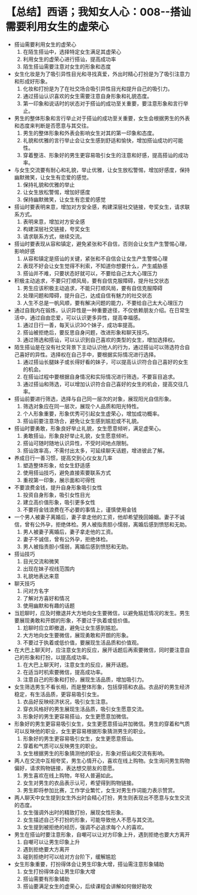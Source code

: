 # 【总结】西语；我知女人心：008--搭讪需要利用女生的虚荣心

-   搭讪需要利用女生的虚荣心
    1.  在陌生搭讪中，选择特定女生满足其虚荣心
    2.  利用女生的虚荣心进行搭讪，提高成功率
    3.  陌生搭讪需要注意对女生的形象和态度
-   女生化妆是为了吸引异性目光和寻找真爱，外出时精心打扮是为了吸引注意力和形成好形象。
    1.  化妆和打扮是为了在社交场合吸引异性目光和提升自己的吸引力。
    2.  通过搭讪认识喜欢的女生需要注意自身形象和礼貌态度。
    3.  第一印象和说话时的状态对于搭讪的成功至关重要，要注意形象和言行举止。
-   男生的整体形象和言行举止对于搭讪的成功至关重要，女生会根据男生的外表和态度来判断是否愿意与其交往。
    1.  男生的整体形象和外表会影响女生对其的第一印象和态度。
    2.  礼貌和优雅的言行举止会让女生感到舒适和愉快，增加搭讪成功的可能性。
    3.  穿着整洁、形象好的男生更容易吸引女生的注意和好感，提高搭讪的成功率。
-   与女生交流要有耐心和礼貌，举止优雅，让女生放松警惕，增加好感度，保持幽默微笑，让女生有恋爱的感觉。
    1.  保持礼貌和优雅的举止
    2.  让女生放松警惕，增加好感度
    3.  保持幽默微笑，让女生有恋爱的感觉
-   搭讪时要表明来意，增加对方安全感，构建深层社交链接，夸奖女生，请求联系方式。
    1.  表明来意，增加对方安全感
    2.  构建深层社交链接，夸奖女生
    3.  请求联系方式，继续交流。
-   搭讪时要表现从容和镇定，避免紧张和不自信，否则会让女生产生警惕心理，影响好感
    1.  从容和镇定是搭讪的关键，紧张和不自信会让女生产生警惕心理
    2.  表现不好会让女生觉得不利索，不知道你想要什么，产生威胁感
    3.  搭讪并不难，只要状态好就可以，不要给自己太大心理压力
-   积极主动追求，不要只打顺风局，要有自信克服障碍，提升社交状态
    1.  男生应该积极主动追求，不能只打顺风局，要有自信克服障碍
    2.  处理问题和障碍，提升自己，达成自信有魅力的社交状态
    3.  人生不总是一帆风顺，要有解决问题的能力，不要给自己太大心理压力
-   通过自我内在锻炼，认识异性是一种重要途径，不仅依赖朋友介绍。在日常生活中，通过自由恋爱，可以认识更多异性，提高幸福感。
    1.  通过日行一善，每天认识30个妹子，成功率提高。
    2.  搭讪被拒绝后，要反思自身问题，改进形象和聊天技巧。
    3.  通过筛选和搭讪，可以认识到自己喜欢的类型的女生，增加选择权。
-   陌生搭讪是在没有社交背景下主动认识他人的行为，通过搭讪可以筛选符合自己喜好的异性。选择权在自己手中，要根据实际情况进行选择。
    1.  通过搭讪长腿妹子或长得好看的妹子，可以提高认识符合自己喜好的女生的机会。
    2.  在搭讪过程中要根据自身情况和实际情况进行筛选，不要盲目追求。
    3.  通过搭讪和筛选，可以增加认识符合自己喜好的女生的机会，提高交往几率。
-   搭讪前要进行筛选，选择与自己同一层次的对象，展现阳光自信形象。
    1.  筛选对象应在同一层次，展现个人品质和阳光特性。
    2.  个人形象重要，形象优秀可引起女生虚荣心，增加成功概率。
    3.  搭讪前要注意场合，避免让女生感到尴尬或不礼貌。
-   搭讪时要勇敢，形象良好举止礼貌，女生愿意倾听，满足虚荣心。
    1.  勇敢搭讪，形象良好举止礼貌，女生愿意倾听。
    2.  搭讪可随时随地认识异性，不受时间地点限制。
    3.  搭讪效率高，不需付出太多，可延续聊天话题，增进彼此了解。
-   养成日行一善习惯，提高交到心仪女友几率
    1.  塑造整体形象，给女生舒适感
    2.  使用搭讪技巧，避免直接索要联系方式
    3.  重视第一印象，展示面和可得性
-   不要浪费金钱，提升自身形象吸引女性
    1.  投资自身形象，吸引女性目光
    2.  建立高价值形象，吸引更多女性
    3.  不要将金钱浪费在不必要的事情上，谨慎使用金钱
-   一个男人被妻子离婚后，妻子拿走他的工资，他却希望挽回婚姻。妻子不诚信，曾有公外孕，拒绝体检。男人被指责胆小懦弱，离婚后感到愤怒和无助。
    1.  男人被妻子离婚后，妻子拿走他的工资。
    2.  妻子不诚信，曾有公外孕，拒绝体检。
    3.  男人被指责胆小懦弱，离婚后感到愤怒和无助。
-   搭讪技巧
    1.  目光交流和微笑
    2.  出现在妹子视线范围内
    3.  礼貌地表达来意
-   聊天技巧
    1.  问对方名字
    2.  了解对方喜好和情况
    3.  使用幽默和有趣的话题
-   当尬聊时，应及时撤退并大方地向女生要微信，以避免尴尬情况的发生。男生要展现勇敢和开朗的形象，不要过于执着或低价值。
    1.  尬聊时应立即撤退，避免让女生感到尴尬。
    2.  大方地向女生要微信，展现勇敢和开朗的形象。
    3.  不要过于执着或低价值，要展现生活品质和价值观。
-   在大巴上聊天时，应注意女生的反应，展开话题后再索要微信，同时要注意自己的形象和打扮，以提高成功率。
    1.  在大巴上聊天时，注意女生的反应，展开话题。
    2.  在适当时机索要微信，提高成功率。
    3.  注意自己的形象和打扮，展现生活品质，增加吸引力。
-   女生筛选男生不看长相，而是整体形象，包括穿搭和衣品。衣品好的男生经济稳定，有生活品质，更容易吸引女生。
    1.  衣品好反映经济状况，吸引女生注意。
    2.  穿衣风格好的男生展现生活品质，吸引女生愿意交流。
    3.  形象好的男生更容易搭讪，女生更愿意加微信。
-   形象好的男生更容易吸引女生，女生更愿意搭讪并加微信。男生的穿着和气质可以反映他的职业，女生更容易根据形象猜测男生的职业。
    1.  形象好的男生更容易吸引女生，女生更愿意搭讪。
    2.  穿着和气质可以反映男生的职业。
    3.  女生根据男生的形象猜测他的职业，形象对搭讪和交流有影响。
-   两人在交流中互相夸奖，男生心情开心，喜欢在线上购物。女生询问男生购物偏好，请求购物链接，表达想交朋友的意愿。
    1.  男生喜欢在线上购物，年轻人普遍如此。
    2.  女生对男生的衣品表示认可，希望得到购物链接。
    3.  男生即将参加比赛，工作学业繁忙，女生对男生作词能力表示赞赏。
-   两人聊天中女生提到女生外出时会精心打扮，男生则表现出不愿意与女生交流的态度。
    1.  女生强调外出时的精致打扮，展现女性形象。
    2.  女生描述自己不打扮的形象，可能导致他人不愿与其交流。
    3.  女生提到被拒绝的经历，强调不必追求每个人的喜欢。
-   男生在搭讪时要注意形象，自嘲可以让对方印象上升，遇到拒绝也要大方离开
    1.  自嘲可以让男生印象上升
    2.  遇到拒绝要大方离开
    3.  碰到拒绝时可以给对方台阶下，缓解尴尬
-   女生形象重要，打扮得体会让男生印象大增，搭讪需注意形象辅助
    1.  女生打扮得体会让男生印象大增
    2.  搭讪需要有形象辅助
    3.  搭讪要满足女生的虚荣心，后续课程会讲解如何做好助攻